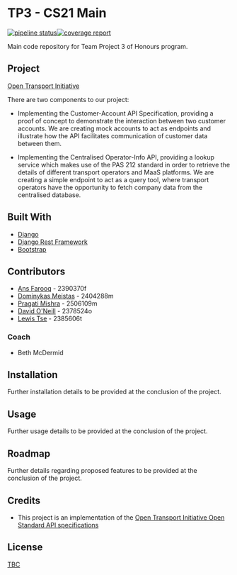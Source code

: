 # TP3 - CS21 Main
[![pipeline status](https://stgit.dcs.gla.ac.uk/tp3-2020-CS21/cs21-main/badges/master/pipeline.svg)](https://stgit.dcs.gla.ac.uk/tp3-2020-CS21/cs21-main/-/commits/master)[![coverage report](https://stgit.dcs.gla.ac.uk/tp3-2020-CS21/cs21-main/badges/master/coverage.svg)](https://stgit.dcs.gla.ac.uk/tp3-2020-CS21/cs21-main/-/commits/master)

Main code repository for Team Project 3 of Honours program.

## Project

[Open Transport Initiative](https://opentransport.co.uk/)

There are two components to our project:

* Implementing the Customer-Account API Specification, providing a proof of concept to demonstrate the interaction between two customer accounts.  We are creating mock accounts to act as endpoints and illustrate how the API facilitates communication of customer data between them.

* Implementing the Centralised Operator-Info API, providing  a lookup service which makes use of the PAS 212 standard in order to retrieve the details of different transport operators and MaaS platforms.  We are creating a simple endpoint to act as a query tool, where transport operators have the opportunity to fetch company data from the centralised database.

## Built With


* [Django](https://www.djangoproject.com/)
* [Django Rest Framework](https://www.django-rest-framework.org/)
* [Bootstrap](https://getbootstrap.com/)



## Contributors

* [Ans Farooq](mailto:2390370f@student.gla.ac.uk) - 2390370f
* [Dominykas Meistas](mailto:2404288m@student.gla.ac.uk) - 2404288m
* [Pragati Mishra](mailto:2506109m@student.gla.ac.uk) - 2506109m
* [David O'Neill](mailto:2378524o@student.gla.ac.uk) - 2378524o
* [Lewis Tse](mailto:2385606t@student.gla.ac.uk) - 2385606t

### Coach

* Beth McDermid

## Installation

Further installation details to be provided at the conclusion of the project.

## Usage

Further usage details to be provided at the conclusion of the project.

## Roadmap

Further details regarding proposed features to be provided at the conclusion of the project.

## Credits

* This project is an implementation of the [Open Transport Initiative Open Standard API specifications](https://opentransport.co.uk/open-standard/)

## License

[TBC]()